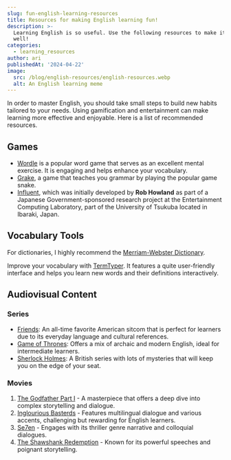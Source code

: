 ```yaml
---
slug: fun-english-learning-resources
title: Resources for making English learning fun!
description: >-
  Learning English is so useful. Use the following resources to make it fun, as
  well!
categories:
  - learning_resources
author: ari
publishedAt: '2024-04-22'
image:
  src: /blog/english-resources/english-resources.webp
  alt: An English learning meme
---
```


In order to master English, you should take small steps to build new habits tailored to your needs. Using gamification and entertainment can make learning more effective and enjoyable. Here is a list of recommended resources.

## Games

- [Wordle](https://wordle.com) is a popular word game that serves as an excellent mental exercise. It is engaging and helps enhance your vocabulary.
- [Grake](https://grake.me), a game that teaches you grammar by playing the popular game snake.
- [Influent](https://playinfluent.com/), which was initially developed by **Rob Howland** as part of a Japanese Government-sponsored research project at the Entertainment Computing Laboratory, part of the University of Tsukuba located in Ibaraki, Japan.

## Vocabulary Tools

For dictionaries, I highly recommend the [Merriam-Webster Dictionary](https://www.merriam-webster.com/). 

Improve your vocabulary with [TermTyper](https://www.termtyper.com/?ref=llanai). It features a quite user-friendly interface and helps you learn new words and their definitions interactively.

## Audiovisual Content

### Series

- [Friends](https://www.youtube.com/watch?v=m3OdHm7nuAM&ab_channel=TBS): An all-time favorite American sitcom that is perfect for learners due to its everyday language and cultural references.
- [Game of Thrones](https://www.youtube.com/watch?v=tZvy0jfAu38&ab_channel=HBO): Offers a mix of archaic and modern English, ideal for intermediate learners.
- [Sherlock Holmes](https://www.youtube.com/watch?v=VaT7IYQgyqo&ab_channel=Sherlock): A British series with lots of mysteries that will keep you on the edge of your seat.

### Movies

1. [The Godfather Part I](https://www.youtube.com/watch?v=sY1S34973zA) - A masterpiece that offers a deep dive into complex storytelling and dialogue.
2. [Inglourious Basterds](https://www.youtube.com/watch?v=KnrRy6kSFF0) - Features multilingual dialogue and various accents, challenging but rewarding for English learners.
3. [Se7en](https://www.youtube.com/watch?v=znmZoVkCjpI) - Engages with its thriller genre narrative and colloquial dialogues.
4. [The Shawshank Redemption](https://www.youtube.com/watch?v=6hB3S9bIaco) - Known for its powerful speeches and poignant storytelling.
